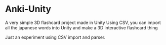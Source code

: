 # Anki-Unity

A very simple 3D flashcard project made in Unity
Using CSV, you can import all the japanese words into Unity and make a 3D interactive flashcard thing

Just an experiment using CSV import and parser.
